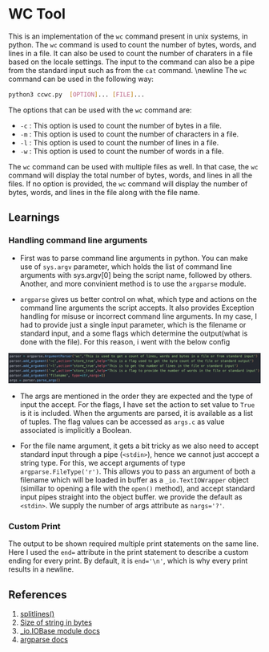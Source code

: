 # WC Tool
This is an implementation of the `wc` command present in unix systems, in python. The `wc` command is used to count the number of bytes, words, and lines in a file. It can also be used to count the number of charaters in a file based on the locale settings. The input to the command can also be a pipe from the standard input such as from the `cat` command.
\newline
The `wc` command can be used in the following way:
```bash
python3 ccwc.py  [OPTION]... [FILE]...
```
The options that can be used with the `wc` command are:
- `-c` : This option is used to count the number of bytes in a file.
- `-m` : This option is used to count the number of characters in a file.
- `-l` : This option is used to count the number of lines in a file.
- `-w` : This option is used to count the number of words in a file.

The `wc` command can be used with multiple files as well. In that case, the `wc` command will display the total number of bytes, words, and lines in all the files. If no option is provided, the `wc` command will display the number of bytes, words, and lines in the file along with the file name.

## Learnings
### Handling command line arguments
- First was to parse command line arguments in python. You can make use of `sys.argv` parameter, which holds the list of command line arguments with sys.argv[0] being the script name, followed by others. Another, and more convinient method is to use the `argparse` module. 

- `argparse` gives us better control on what, which type and actions on the command line arguments the script accepts. It also provides Exception handling for misuse or incorrect command line arguments.
In my case, I had to provide just a single input parameter, which is the filename or standard input, and a some flags which determine the output(what is done with the file). For this reason, i went with the below config

![image](images/argparse.png)

- The args are mentioned in the order they are expected and the type of input the accept. For the flags, I have set the action to set value to `True` is it is included. When the arguments are parsed, it is available as a list of tuples.
The flag values can be accessed as `args.c` as value associated is implicitly a Boolean. 

- For the file name argument, it gets a bit tricky as we also need to accept standard input through a pipe (`<stdin>`), hence we cannot just acccept a string type.
For this, we accept arguments of type `argparse.FileType('r')`. This allows you to pass an argument of both a filename which will be loaded in buffer as a `_io.TextIOWrapper` object (simillar to opening a file with the `open()` method), and accept standard input pipes straight into the object buffer. we provide the default as `<stdin>`.
We supply the number of args attribute as `nargs='?'`.

### Custom Print
The output to be shown required multiple print statements on the same line. Here I used the `end=` attribute in the print statement to describe a custom ending for every print. By default, it is `end='\n'`, which is why every print results in a newline.


## References
1. [splitlines()](https://docs.python.org/3/library/stdtypes.html#str.splitlines)
2. [Size of string in bytes](https://stackoverflow.com/questions/30686701/python-get-size-of-string-in-bytes)
3. [_io.IOBase module docs](https://docs.python.org/3/library/io.html#io.TextIOBase)
4. [argparse docs](https://docs.python.org/3/library/argparse.html)




